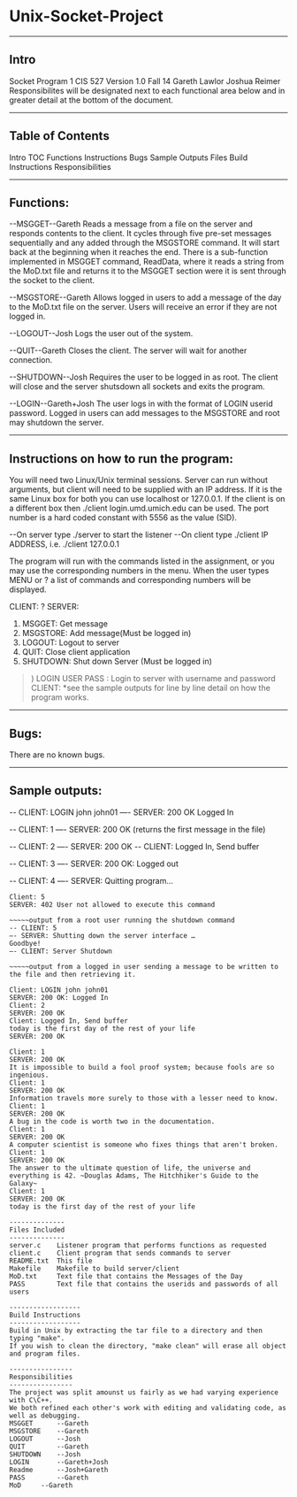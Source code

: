 Unix-Socket-Project
===================
----------
Intro
----------
Socket Program 1 CIS 527
Version 1.0
Fall 14
Gareth Lawlor
Joshua Reimer
Responsibilites will be designated next to each functional area below and in greater detail at the bottom of the document.

-----------------
Table of Contents
-----------------
Intro
TOC
Functions
Instructions
Bugs
Sample Outputs
Files
Build Instructions
Responsibilities

----------
Functions:
----------
--MSGGET--Gareth
Reads a message from a file on the server and responds contents to the client.  It cycles through five pre-set messages sequentially and any added through the MSGSTORE command. It will start back at the beginning when it reaches the end.  There is a sub-function implemented in MSGGET command, ReadData, where it reads a string from the MoD.txt file and returns it to the MSGGET section were it is sent through the socket to the client.

--MSGSTORE--Gareth
Allows logged in users to add a message of the day to the MoD.txt file on the server.  Users will receive an error if they are not logged in.

--LOGOUT--Josh
Logs the user out of the system.

--QUIT--Gareth
Closes the client.  The server will wait for another connection.

--SHUTDOWN--Josh
Requires the user to be logged in as root.  The client will close and the server shutsdown all sockets and exits the program.

--LOGIN--Gareth+Josh
The user logs in with the format of LOGIN userid password.  Logged in users can add messages to the MSGSTORE and root may shutdown the server.

---------------------------------------
Instructions on how to run the program:
---------------------------------------
You will need two Linux/Unix terminal sessions.  Server can run without arguments, but client will need to be supplied with an IP address.  If it is the same Linux box for both you can use localhost or 127.0.0.1.  If the client is on a different box then ./client login.umd.umich.edu can be used.
The port number is a hard coded constant with 5556 as the value (SID).

--On server type ./server to start the listener
--On client type ./client IP ADDRESS, i.e. ./client 127.0.0.1

The program will run with the commands listed in the assignment, or you may use the corresponding numbers in the menu.  When the user types MENU or ? a list of commands and corresponding numbers will be displayed.

CLIENT: ?
SERVER:
1) MSGGET: Get message
2) MSGSTORE: Add message(Must be logged in)
3) LOGOUT: Logout to server
4) QUIT: Close client application
5) SHUTDOWN: Shut down Server (Must be logged in)
>) LOGIN USER PASS : Login to server with username and password
CLIENT:
*see the sample outputs for line by line detail on how the program works.

------
Bugs: 
------
There are no known bugs.

---------------
Sample outputs:
---------------

-- CLIENT: LOGIN john john01
—- SERVER: 200 OK Logged In

-- CLIENT: 1
—- SERVER: 200 OK (returns the first message in the file)

-- CLIENT: 2
—- SERVER: 200 OK 
-- CLIENT: Logged In, Send buffer


-- CLIENT: 3
—- SERVER: 200 OK: Logged out

-- CLIENT: 4
—- SERVER: Quitting program…

~~~~~output from a non root user trying to run the shutdown command
Client: 5
SERVER: 402 User not allowed to execute this command

~~~~~output from a root user running the shutdown command
-- CLIENT: 5
—- SERVER: Shutting down the server interface …
Goodbye!
—- CLIENT: Server Shutdown

~~~~~output from a logged in user sending a message to be written to the file and then retrieving it.

Client: LOGIN john john01
SERVER: 200 OK: Logged In
Client: 2
SERVER: 200 OK
Client: Logged In, Send buffer
today is the first day of the rest of your life
SERVER: 200 OK

Client: 1
SERVER: 200 OK
It is impossible to build a fool proof system; because fools are so ingenious.
Client: 1
SERVER: 200 OK
Information travels more surely to those with a lesser need to know.
Client: 1
SERVER: 200 OK
A bug in the code is worth two in the documentation.
Client: 1
SERVER: 200 OK
A computer scientist is someone who fixes things that aren't broken.
Client: 1
SERVER: 200 OK
The answer to the ultimate question of life, the universe and everything is 42. ~Douglas Adams, The Hitchhiker's Guide to the Galaxy~
Client: 1
SERVER: 200 OK
today is the first day of the rest of your life

--------------
Files Included
--------------
server.c	Listener program that performs functions as requested
client.c	Client program that sends commands to server
README.txt	This file
Makefile	Makefile to build server/client
MoD.txt		Text file that contains the Messages of the Day
PASS		Text file that contains the userids and passwords of all users

------------------
Build Instructions
------------------
Build in Unix by extracting the tar file to a directory and then typing "make".
If you wish to clean the directory, "make clean" will erase all object and program files.

----------------
Responsibilities
----------------
The project was split amounst us fairly as we had varying experience with C\C++.
We both refined each other's work with editing and validating code, as well as debugging.
MSGGET		--Gareth
MSGSTORE	--Gareth
LOGOUT		--Josh
QUIT		--Gareth
SHUTDOWN	--Josh
LOGIN		--Gareth+Josh
Readme 		--Josh+Gareth
PASS		--Gareth
MoD		--Gareth

